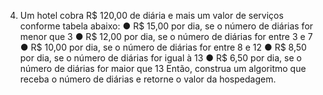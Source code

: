 4) Um hotel cobra R$ 120,00 de diária e mais um valor de serviços conforme tabela
abaixo:
● R$ 15,00 por dia, se o número de diárias for menor que 3
● R$ 12,00 por dia, se o número de diárias for entre 3 e 7
● R$ 10,00 por dia, se o número de diárias for entre 8 e 12
● R$ 8,50 por dia, se o número de diárias for igual à 13
● R$ 6,50 por dia, se o número de diárias for maior que 13
Então, construa um algoritmo que receba o número de diárias e retorne o valor da
hospedagem.
